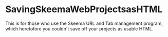 # SavingSkeemaWebProjectsasHTML
This is for those who use the Skeema URL and Tab management program, which heretofore you couldn't save off your projects as usable HTML.
